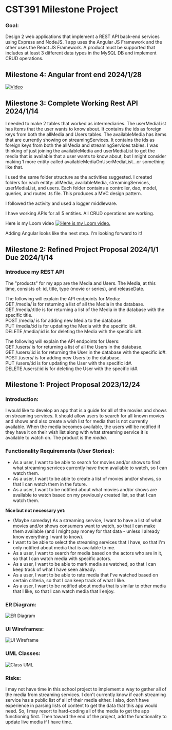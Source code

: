 # CST391 Milestone Project
### Goal:
Design 2 web applications that implement a REST API back-end services using Express and NodeJS.  1 app uses the Angular JS Framework and the other uses the React JS Framework.  A product must be supported that includes at least 3 different data types in the MySQL DB and implement CRUD operations. 

## Milestone 4: Angular front end 2024/1/28

[![Video](images/video.png)](https://www.loom.com/share/e54be2bbe6784902ab9b4adc9fd5fd53?sid=876accb6-539e-4866-94c4-255d72c8562d "Here is my Loom video.")

## Milestone 3: Complete Working Rest API 2024/1/14
I needed to make 2 tables that worked as intermediaries. The userMediaList has items that the user wants to know about.  It contains the ids as foreign keys from both the allMedia and Users tables.  The availableMedia has items that are currently showing on streamingServices.  It contains the ids as foreign keys from both the allMedia and streamingServices tables.  I was thinking of just joining the availableMedia and userMediaList to get the media that is available that a user wants to know about, but I might consider making 1 more entity called availableMediaOnUserMediaList...or something like that.

I used the same folder structure as the activities suggested.  I created folders for each entity: allMedia, availableMedia, streamingServices, userMediaList, and users.  Each folder contains a controller, dao, model, queries, and routes .ts file.  This produces a MVC design pattern.  

I followed the activity and used a logger middleware. 

I have working APIs for all 5 entities. All CRUD operations are working.

Here is my Loom video
[![Here is my Loom video.](images/milestone3_loom_video_image.png)](https://www.loom.com/share/61cdd920e9314c4ba4efac272de1b847?sid=8e02da76-eaf2-4079-b81a-b009a725739f "Here is my Loom video.")

Adding Angular looks like the next step.  I'm looking forward to it!

## Milestone 2: Refined Project Proposal 2024/1/1 Due 2024/1/14
### Introduce my REST API
The "products" for my app are the Media and Users.  The Media, at this time, consists of: id, title, type (movie or series), and releaseDate.  

The following will explain the API endpoints for Media: <br>
GET /media/ is for returning a list of all the Media in the database. <br>
GET /media/:title is for returning a list of the Media in the database with the specific title. <br>
POST /media/ is for adding new Media to the database. <br>
PUT /media/:id is for updating the Media with the specific id#. <br>
DELETE /media/:id is for deleting the Media with the specific id#.

The following will explain the API endpoints for Users: <br>
GET /users/ is for returning a list of all the Users in the database. <br>
GET /users/:id is for returning the User in the database with the specific id#. <br>
POST /users/ is for adding new Users to the database. <br>
PUT /users/:id is for updating the User with the specific id#. <br>
DELETE /users/:id is for deleting the User with the specific id#.

## Milestone 1: Project Proposal 2023/12/24 

### Introduction:

I would like to develop an app that is a guide for all of the movies and shows on streaming services.  It should allow users to search for all known movies and shows and also create a wish list for media that is not currently available.  When the media becomes available, the users will be notified if they have it on their wish list along with what streaming service it is available to watch on.  The product is the _media_. 

### Functionality Requirements (User Stories):

- As a user, I want to be able to search for movies and/or shows to find what streaming services currently have them available to watch, so I can watch them.
- As a user, I want to be able to create a list of movies and/or shows, so that I can watch them in the future.
- As a user, I want to be notified about what movies and/or shows are available to watch based on my previously created list, so that I can watch them.

**Nice but not necessary yet:**
- (Maybe someday) As a streaming service, I want to have a list of what movies and/or shows consumers want to watch, so that I can make them available (and I might pay money for that data - unless I already know everything I want to know).
- I want to be able to select the streaming services that I have, so that I'm only notified about media that is available to me.
- As a user, I want to search for media based on the actors who are in it, so that I can watch media with specific actors.
- As a user, I want to be able to mark media as watched, so that I can keep track of what I have seen already.
- As a user, I want to be able to rate media that I've watched based on certain criteria, so that I can keep track of what I like.
- As a user, I want to be notified about media that is similar to other media that I like, so that I can watch media that I enjoy.

### ER Diagram:
![ER Diagram](images/Schema_image.png)

### UI Wireframes:
![UI Wireframe](images/Wireframe.drawio.png)

### UML Classes:
![Class UML](images/Class_UML.drawio.png)

### Risks:

I may not have time in this school project to implement a way to gather all of the media from streaming services.  I don't currently know if each streaming service has a public list of all of their media either.  I also, don't have experience in parsing lists of content to get the data that this app would need.  So, I may resort to hard-coding all of the media to get the app functioning first.  Then toward the end of the project, add the functionality to update live media if I have time.
